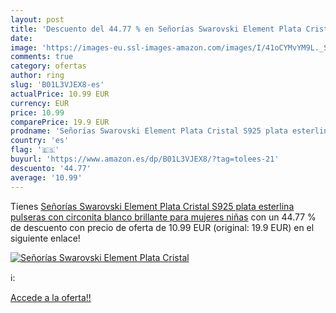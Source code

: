 ```yaml
---
layout: post
title: 'Descuento del 44.77 % en Señorías Swarovski Element Plata Cristal'
date: 
image: 'https://images-eu.ssl-images-amazon.com/images/I/41oCYMvYM9L._SL200_.jpg'
comments: true
category: ofertas
author: ring
slug: 'B01L3VJEX8-es'
actualPrice: 10.99 EUR
currency: EUR
price: 10.99
comparePrice: 19.9 EUR
prodname: 'Señorías Swarovski Element Plata Cristal S925 plata esterlina pulseras con circonita blanco brillante para mujeres niñas'
country: 'es'
flag: '🇪🇸'
buyurl: 'https://www.amazon.es/dp/B01L3VJEX8/?tag=tolees-21'
descuento: '44.77'
average: '10.99'
---
```


Tienes [Señorías Swarovski Element Plata Cristal S925 plata esterlina pulseras con circonita blanco brillante para mujeres niñas](https://www.amazon.es/dp/B01L3VJEX8/?tag=tolees-21) con un 44.77 % de descuento con precio de oferta de 10.99 EUR (original: 19.9 EUR) en el siguiente enlace!

[![Señorías Swarovski Element Plata Cristal](https://images-eu.ssl-images-amazon.com/images/I/41oCYMvYM9L._SL200_.jpg)](https://www.amazon.es/dp/B01L3VJEX8/?tag=tolees-21)

ℹ️:


[Accede a la oferta!!](https://www.amazon.es/dp/B01L3VJEX8/?tag=tolees-21)
